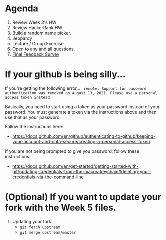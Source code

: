 

# Agenda

1. Review Week 3's HW
2. Review HackerRank HW
3. Build a random name picker. 
4. Jeopardy
5. Lecture / Group Exercise
6. Open to any and all questions.
7. [Final Feedback Survey](https://forms.gle/ZBVBQPmtqh48b6hZA)

# If your github is being silly...
If you're getting the following error... 
` remote: Support for password authentication was removed on August 13, 2021. Please use a personal access token instead.`

Basically, you need to start using a token as your password instead of your password.  You must generate a token via the instructions above and then use that as your password. 

Follow the instructions here: 
* https://docs.github.com/en/github/authenticating-to-github/keeping-your-account-and-data-secure/creating-a-personal-access-token

If you are not being prompted to give you password, follow these instructions:
* https://docs.github.com/en/get-started/getting-started-with-git/updating-credentials-from-the-macos-keychain#deleting-your-credentials-via-the-command-line


# (Optional) If you want to update your fork with the Week 5 files.

1. Updating your fork.
	* `git fetch upstream`
	* `git merge upstream/master`